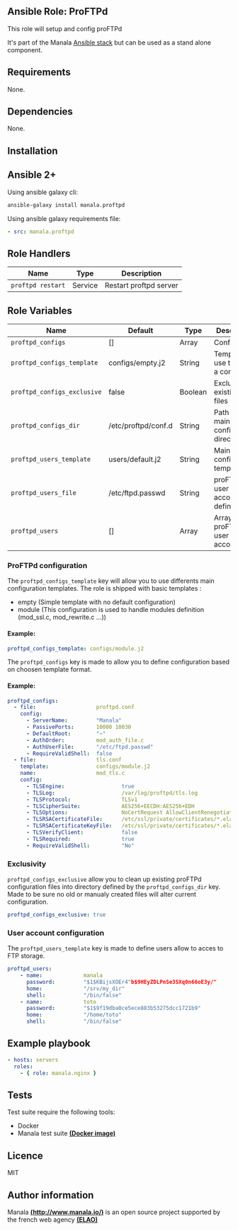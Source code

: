 Ansible Role: ProFTPd
--------------------

This role will setup and config proFTPd

It's part of the Manala <a href="http://www.manala.io" target="_blank">Ansible stack</a> but can be used as a stand alone component.

## Requirements

None.

## Dependencies

None.

## Installation

Ansible 2+
----------

Using ansible galaxy cli:

```bash
ansible-galaxy install manala.proftpd
```

Using ansible galaxy requirements file:

```yaml
- src: manala.proftpd
```

Role Handlers
-------------

| Name              | Type    | Description            |
| ----------------- | ------- | ---------------------- |
| `proftpd restart` | Service | Restart proftpd server |

Role Variables
--------------

| Name                                | Default             | Type    | Description                                 |
| ----------------------------------- | ------------------- | ------- | ------------------------------------------- |
| `proftpd_configs`            | []                  | Array   | Configs                                     |
| `proftpd_configs_template`   | configs/empty.j2    | String  | Template to use to define a config set      |
| `proftpd_configs_exclusive`  | false               | Boolean | Exclusion of existings files                |
| `proftpd_configs_dir`        | /etc/proftpd/conf.d | String  | Path to the main configuration directory    |
| `proftpd_users_template`     | users/default.j2    | String  | Main user config template                   |
| `proftpd_users_file`         | /etc/ftpd.passwd    | String  | proFTPd user accounts definition file       |
| `proftpd_users`              | []                  | Array   | Array of proFTPd user accounts              |

### ProFTPd configuration

The `proftpd_configs_template` key will allow you to use differents main configuration templates. The role is shipped with basic templates :

- empty (Simple template with no default configuration)
- module (This configuration is used to handle modules definition (mod_ssl.c, mod_rewrite.c ...))

#### Example:
```yaml
proftpd_configs_template: configs/module.j2
```

The `proftpd_configs` key is made to allow you to define configuration based on choosen template format.

#### Example:

```yaml
proftpd_configs:
  - file:                   proftpd.conf
    config:
      - ServerName:         "Manala"
      - PassivePorts:       10000 10030
      - DefaultRoot:        "~"
      - AuthOrder:          mod_auth_file.c
      - AuthUserFile:       "/etc/ftpd.passwd"
      - RequireValidShell:  false
  - file:                   tls.conf
    template:               configs/module.j2
    name:                   mod_tls.c
    config:
      - TLSEngine:                  true
      - TLSLog:                     /var/log/proftpd/tls.log
      - TLSProtocol:                TLSv1
      - TLSCipherSuite:             AES256+EECDH:AES256+EDH
      - TLSOptions:                 NoCertRequest AllowClientRenegotiations
      - TLSRSACertificateFile:      /etc/ssl/private/certificates/*.elao.com.pem
      - TLSRSACertificateKeyFile:   /etc/ssl/private/certificates/*.elao.com.pem
      - TLSVerifyClient:            false
      - TLSRequired:                true
      - RequireValidShell:          "No"
```

### Exclusivity

`proftpd_configs_exclusive` allow you to clean up existing proFTPd configuration files into directory defined by the `proftpd_configs_dir` key. Made to be sure no old or manualy created files will alter current configuration.

```yaml
proftpd_configs_exclusive: true
```

### User account configuration

The `proftpd_users_template` key is made to define users allow to acces to FTP storage.

```yaml
proftpd_users:
    - name:             manala
      password:         "$1$KBijsXOEr4"b$9HEyZDLPnSe3SXq0n66oE3y/"
      home:             "/srv/my_dir"
      shell:            "/bin/false"
    - name:             toto
      password:         "$1$9f19dba0ce5ece883b53275dcc1721b9"
      home:             "/home/toto"
      shell:            "/bin/false"
```

Example playbook
----------------

```yaml
- hosts: servers
  roles:
    - { role: manala.nginx }
```

Tests
-----

Test suite require the following tools:

- Docker
- Manala test suite [**(Docker image)**](https://github.com/manala/docker-image-ansible-debian)

Licence
-------
MIT

Author information
------------------

Manala [**(http://www.manala.io/)**](http://www.manala.io) is an open source project supported by the french web agency [**(ELAO)**](http://www.elao.com)
